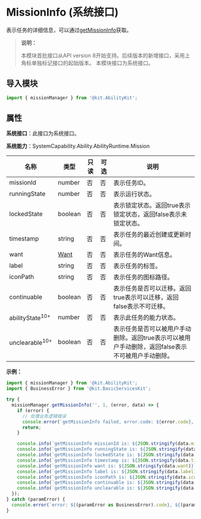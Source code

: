 # MissionInfo (系统接口)

<!--Kit: Ability Kit-->
<!--Subsystem: Ability-->
<!--Owner: @littlejerry1-->
<!--Designer: @ccllee1-->
<!--Tester: @lixueqing513-->
<!--Adviser: @huipeizi-->

表示任务的详细信息，可以通过[getMissionInfo](js-apis-app-ability-missionManager-sys.md#missionmanagergetmissioninfo)获取。

> **说明：**
> 
> 本模块首批接口从API version 8开始支持。后续版本的新增接口，采用上角标单独标记接口的起始版本。
> 本模块接口为系统接口。

## 导入模块

```ts
import { missionManager } from '@kit.AbilityKit';
```

## 属性

**系统接口**：此接口为系统接口。

**系统能力**：SystemCapability.Ability.AbilityRuntime.Mission

| 名称 | 类型 | 只读 | 可选 | 说明 |
| -------- | -------- | -------- | -------- | -------- |
| missionId | number | 否 | 否 | 表示任务ID。|
| runningState | number | 否 | 否 | 表示运行状态。 |
| lockedState | boolean | 否 | 否 | 表示锁定状态。返回true表示锁定状态，返回false表示未锁定状态。 |
| timestamp | string | 否 | 否 | 表示任务的最近创建或更新时间。 |
| want | [Want](js-apis-app-ability-want.md) | 否 | 否 | 表示任务的Want信息。 |
| label | string | 否 | 否 | 表示任务的标签。 |
| iconPath | string | 否 | 否 | 表示任务的图标路径。 |
| continuable | boolean | 否 | 否 | 表示任务是否可以迁移。返回true表示可以迁移，返回false表示不可迁移。 |
| abilityState<sup>10+</sup> | number | 否 | 否 | 表示此任务的能力状态。 |
| unclearable<sup>10+</sup> | boolean | 否 | 否 | 表示任务是否可以被用户手动删除。返回true表示可以被用户手动删除，返回false表示不可被用户手动删除。 |

**示例：**
```ts
import { missionManager } from '@kit.AbilityKit';
import { BusinessError } from '@kit.BasicServicesKit';

try {
  missionManager.getMissionInfo('', 1, (error, data) => {
    if (error) {
      // 处理业务逻辑错误
      console.error(`getMissionInfo failed, error.code: ${error.code}, error.message: ${error.message}`);
      return;
    }

    console.info(`getMissionInfo missionId is: ${JSON.stringify(data.missionId)}`);
    console.info(`getMissionInfo runningState is: ${JSON.stringify(data.runningState)}`);
    console.info(`getMissionInfo lockedState is: ${JSON.stringify(data.lockedState)}`);
    console.info(`getMissionInfo timestamp is: ${JSON.stringify(data.timestamp)}`);
    console.info(`getMissionInfo want is: ${JSON.stringify(data.want)}`);
    console.info(`getMissionInfo label is: ${JSON.stringify(data.label)}`);
    console.info(`getMissionInfo iconPath is: ${JSON.stringify(data.iconPath)}`);
    console.info(`getMissionInfo continuable is: ${JSON.stringify(data.continuable)}`);
    console.info(`getMissionInfo unclearable is: ${JSON.stringify(data.unclearable)}`);
  });
} catch (paramError) {
  console.error(`error: ${(paramError as BusinessError).code}, ${(paramError as BusinessError).message}`);
}
```